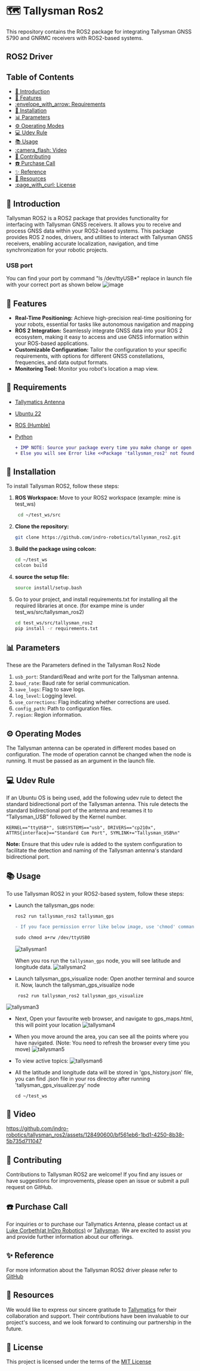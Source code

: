 # :world_map: Tallysman Ros2

This repository contains the ROS2 package for integrating Tallysman GNSS 5790 and GNRMC receivers with ROS2-based systems.

## ROS2 Driver

## Table of Contents

- [:hugs: Introduction](#hugs-introduction)
- [:dizzy: Features](#dizzy-features)
- [:envelope\_with\_arrow: Requirements](#envelope_with_arrow-requirements)
- [:rocket: Installation](#rocket-installation)
- [:bar_chart: Parameters](#bar_chart-parameters)
- [:gear: Operating Modes](#gear-operating-modes)
- [:computer: Udev Rule](#computer-udev-rule)
- [:books: Usage](#books-usage)
- [:camera\_flash: Video](#camera_flash-video)
- [:handshake: Contributing](#handshake-contributing)
- [:phone: Purchase Call](#phone-purchase-call)
- [:sparkles: Reference](#sparkles-reference)
- [:ledger: Resources](#ledger-resources)
- [:page\_with\_curl: License](#page_with_curl-license)

## :hugs: Introduction

Tallysman ROS2 is a ROS2 package that provides functionality for interfacing with Tallysman GNSS receivers. It allows you to receive and process GNSS data within your ROS2-based systems. This package provides ROS 2 nodes, drivers, and utilities to interact with Tallysman GNSS receivers, enabling accurate localization, navigation, and time synchronization for your robotic projects.

### USB port

You can find your port by command "ls /dev/ttyUSB*" replace in launch file with your correct port as shown below
![image](https://github.com/indro-robotics/tallysman_ros2/assets/128490600/a7c957ba-d4a4-4160-80e0-fedfa7e63486)

## :dizzy: Features

- **Real-Time Positioning:** Achieve high-precision real-time positioning for your robots, essential for tasks like autonomous navigation and mapping
- **ROS 2 Integration:** Seamlessly integrate GNSS data into your ROS 2 ecosystem, making it easy to access and use GNSS information within your ROS-based applications.
- **Customizable Configuration:** Tailor the configuration to your specific requirements, with options for different GNSS constellations, frequencies, and data output formats.
- **Monitoring Tool:** Monitor you robot's location a map view.

## :envelope_with_arrow: Requirements

- [Tallymatics Antenna](https://tallymatics.com/product/tw5390/)
- [Ubuntu 22](https://indrorobotics.notion.site/Installing-Dual-OS-and-upgrade-laptop-SSD-0d7c4b8ee9d54e14bbeb9f7ac24f8079?pvs=4)
- [ROS (Humble)](https://www.notion.so/indrorobotics/Getting-Started-with-ROS2-a3960c906f0d46789cd1d7b329784dd0)
- [Python](https://docs.python.org/3/)

  ```diff
  + IMP NOTE: Source your package every time you make change or open a new terminal. 
  + Else you will see Error like <<Package 'tallysman_ros2' not found>> even if you have clone it.
  ```

## :rocket: Installation

To install Tallysman ROS2, follow these steps:

1. **ROS Workspace:** Move to your ROS2 workspace (example: mine is test_ws)

   ```bash
    cd ~/test_ws/src
    ```

2. **Clone the repository:**

    ```bash
    git clone https://github.com/indro-robotics/tallysman_ros2.git
    ```

3. **Build the package using colcon:**

    ```bash
    cd ~/test_ws
    colcon build
    ```

4. **source the setup file:**

    ```bash
    source install/setup.bash
    ```

5. Go to your project, and install requirements.txt for installing all the required libraries at once. (for exampe mine is under test_ws/src/tallysman_ros2)

    ```bash
    cd test_ws/src/tallysman_ros2
    pip install -r requirements.txt
      ```

## :bar_chart: Parameters

These are the Parameters defined in the Tallysman Ros2 Node

1. `usb_port`: Standard/Read and write port for the Tallysman antenna.
2. `baud_rate`: Baud rate for serial communication.
3. `save_logs`: Flag to save logs.
4. `log_level`: Logging level.
5. `use_corrections`: Flag indicating whether corrections are used.
6. `config_path`: Path to configuration files.
7. `region`: Region information.

## :gear: Operating Modes

The Tallysman antenna can be operated in different modes based on configuration. The mode of operation cannot be changed when the node is running. It must be passed as an argument in the launch file.




## :computer: Udev Rule

If an Ubuntu OS is being used, add the following udev rule to detect the standard bidirectional port of the Tallysman antenna. This rule detects the standard bidirectional port of the antenna and renames it to “Tallysman_USB” followed by the Kernel number.

```udev
KERNEL=="ttyUSB*", SUBSYSTEMS=="usb", DRIVERS=="cp210x", ATTRS{interface}=="Standard Com Port", SYMLINK+="Tallysman_USB%n"
```

**Note:** Ensure that this udev rule is added to the system configuration to facilitate the detection and naming of the Tallysman antenna's standard bidirectional port.

## :books: Usage

To use Tallysman ROS2 in your ROS2-based system, follow these steps:

- Launch the tallysman_gps node:

   ```
   ros2 run tallysman_ros2 tallysman_gps
   ```

  ```diff
  - If you face permission error like below image, use 'chmod' command
  
  sudo chmod a+rw /dev/ttyUSB0
  ```

  ![tallysman1](https://github.com/indro-robotics/tallysman_ros2/assets/128490600/b1640fd8-1d59-4c8e-af26-7435f9b13373)

   When you ros run the ``` tallysman_gps ``` node, you will see latitude and longitude data.
  ![tallysman2](https://github.com/indro-robotics/tallysman_ros2/assets/128490600/a8a1d9ba-3aa0-4ad2-b6b3-57460abee6ba)

- Launch tallysman_gps_visualize node:
  Open another terminal and source it.
  Now, launch the tallysman_gps_visualize node

  ```
   ros2 run tallysman_ros2 tallysman_gps_visualize
  ```

![tallysman3](https://github.com/indro-robotics/tallysman_ros2/assets/128490600/8e2966a7-eeab-4263-9336-2652a8be6cbe)

- Next, Open your favourite web browser, and navigate to gps_maps.html, this will point your location
![tallysman4](https://github.com/indro-robotics/tallysman_ros2/assets/128490600/021543d2-bf22-4336-bb18-b11032190e2b)

- When you move around the area, you can see all the points where you have navigated. (Note: You need to refresh the browser every time you move)
![tallysman5](https://github.com/indro-robotics/tallysman_ros2/assets/128490600/a64d5f7f-6260-4bda-ad56-82c8e89c9b9f)

- To view active topics:
![tallysman6](https://github.com/indro-robotics/tallysman_ros2/assets/128490600/15d5bd97-fad7-4944-b339-7ea77791b593)

- All the latitude and longitude data will be stored in 'gps_history.json' file, you can find .json file in your ros directoy after running 'tallysman_gps_visualizer.py' node

    ```
   cd ~/test_ws
  ```

## :camera_flash: Video

<https://github.com/indro-robotics/tallysman_ros2/assets/128490600/bf561eb6-1bd1-4250-8b38-5b735d711047>

## :handshake: Contributing

Contributions to Tallysman ROS2 are welcome! If you find any issues or have suggestions for improvements, please open an issue or submit a pull request on GitHub.

## :phone: Purchase Call

For inquiries or to purchase our Tallymatics Antenna, please contact us at [Luke Corbeth(at InDro Robotics)](lcorbeth@indrorobotics.com) or [Tallysman](info@tallymatics.com). We are excited to assist you and provide further information about our offerings.

## :sparkles: Reference

For more information about the Tallysman ROS2 driver please refer to [GitHub](https://github.com/indro-robotics/tallysman_ros2.git)

## :ledger: Resources

We would like to express our sincere gratitude to [Tallymatics](https://tallymatics.com/) for their collaboration and support. Their contributions have been invaluable to our project's success, and we look forward to continuing our partnership in the future.

## :page_with_curl: License

This project is licensed under the terms of the [MIT License](https://github.com/indro-robotics/tallysman_ros2/blob/main/LICENSE)
